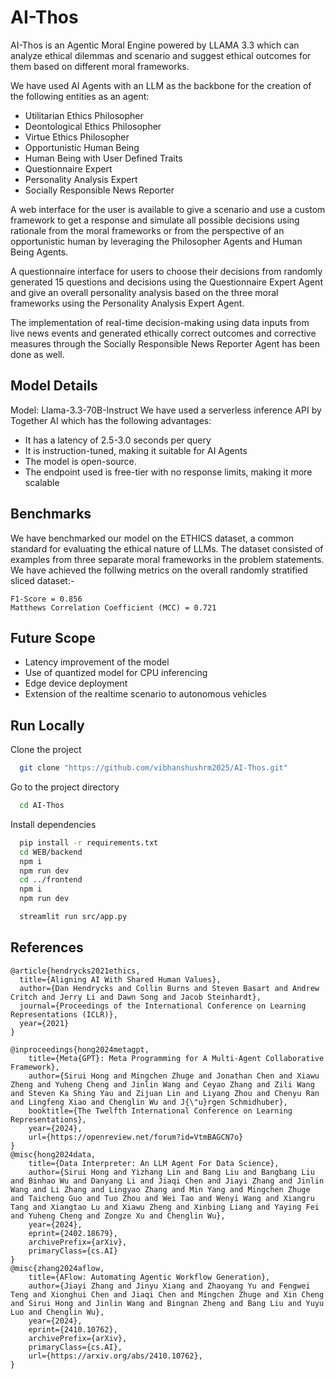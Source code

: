 # AI-Thos
AI-Thos is an Agentic Moral Engine powered by LLAMA 3.3 which can analyze ethical dilemmas and scenario and suggest ethical outcomes for them based on different moral frameworks.

We have used AI Agents with an LLM as the backbone for the creation of the following entities as an agent:

- Utilitarian Ethics Philosopher
- Deontological Ethics Philosopher
- Virtue Ethics Philosopher
- Opportunistic Human Being
- Human Being with User Defined Traits
- Questionnaire Expert
- Personality Analysis Expert
- Socially Responsible News Reporter

A web interface for the user is available to give a scenario and use a custom framework to get a response and simulate all possible decisions using rationale from the moral frameworks or from the perspective of an opportunistic human by leveraging the Philosopher Agents and Human Being Agents.

A questionnaire interface for users to choose their decisions from randomly generated 15 questions and decisions using the Questionnaire Expert Agent and give an overall personality analysis based on the three moral frameworks using the Personality Analysis Expert Agent.

The implementation of real-time decision-making using data inputs from live news events and generated ethically correct outcomes and corrective measures through the Socially Responsible News Reporter Agent has been done as well.

## Model Details
Model: Llama-3.3-70B-Instruct
We have used a serverless inference API by Together AI which has the following advantages:

- It has a latency of 2.5-3.0 seconds per query
- It is instruction-tuned, making it suitable for AI Agents
- The model is open-source.
- The endpoint used is free-tier with no response limits, making it more scalable

## Benchmarks
We have benchmarked our model on the ETHICS dataset, a common standard for evaluating the ethical nature of LLMs. The dataset consisted of examples from three separate moral frameworks in the problem statements.\
We have achieved the follwing metrics on the overall randomly stratified sliced dataset:-

    F1-Score = 0.856 
    Matthews Correlation Coefficient (MCC) = 0.721

## Future Scope
- Latency improvement of the model
- Use of quantized model for CPU inferencing
- Edge device deployment
- Extension of the realtime scenario to autonomous vehicles

## Run Locally
Clone the project

```bash
  git clone "https://github.com/vibhanshushrm2025/AI-Thos.git"
```

Go to the project directory

```bash
  cd AI-Thos
```

Install dependencies

```bash
  pip install -r requirements.txt
  cd WEB/backend
  npm i
  npm run dev
  cd ../frontend
  npm i
  npm run dev
```

```bash
  streamlit run src/app.py
```


## References
    @article{hendrycks2021ethics,
      title={Aligning AI With Shared Human Values},
      author={Dan Hendrycks and Collin Burns and Steven Basart and Andrew Critch and Jerry Li and Dawn Song and Jacob Steinhardt},
      journal={Proceedings of the International Conference on Learning Representations (ICLR)},
      year={2021}
    }

    @inproceedings{hong2024metagpt,
        title={Meta{GPT}: Meta Programming for A Multi-Agent Collaborative Framework},
        author={Sirui Hong and Mingchen Zhuge and Jonathan Chen and Xiawu Zheng and Yuheng Cheng and Jinlin Wang and Ceyao Zhang and Zili Wang and Steven Ka Shing Yau and Zijuan Lin and Liyang Zhou and Chenyu Ran and Lingfeng Xiao and Chenglin Wu and J{\"u}rgen Schmidhuber},
        booktitle={The Twelfth International Conference on Learning Representations},
        year={2024},
        url={https://openreview.net/forum?id=VtmBAGCN7o}
    }
    @misc{hong2024data,
        title={Data Interpreter: An LLM Agent For Data Science}, 
        author={Sirui Hong and Yizhang Lin and Bang Liu and Bangbang Liu and Binhao Wu and Danyang Li and Jiaqi Chen and Jiayi Zhang and Jinlin Wang and Li Zhang and Lingyao Zhang and Min Yang and Mingchen Zhuge and Taicheng Guo and Tuo Zhou and Wei Tao and Wenyi Wang and Xiangru Tang and Xiangtao Lu and Xiawu Zheng and Xinbing Liang and Yaying Fei and Yuheng Cheng and Zongze Xu and Chenglin Wu},
        year={2024},
        eprint={2402.18679},
        archivePrefix={arXiv},
        primaryClass={cs.AI}
    }
    @misc{zhang2024aflow,
        title={AFlow: Automating Agentic Workflow Generation}, 
        author={Jiayi Zhang and Jinyu Xiang and Zhaoyang Yu and Fengwei Teng and Xionghui Chen and Jiaqi Chen and Mingchen Zhuge and Xin Cheng and Sirui Hong and Jinlin Wang and Bingnan Zheng and Bang Liu and Yuyu Luo and Chenglin Wu},
        year={2024},
        eprint={2410.10762},
        archivePrefix={arXiv},
        primaryClass={cs.AI},
        url={https://arxiv.org/abs/2410.10762}, 
    }
    
